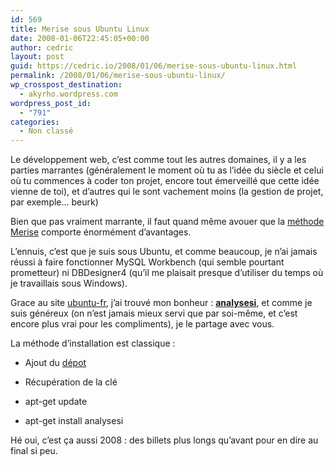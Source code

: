 ```yaml
---
id: 569
title: Merise sous Ubuntu Linux
date: 2008-01-06T22:45:05+00:00
author: cedric
layout: post
guid: https://cedric.io/2008/01/06/merise-sous-ubuntu-linux.html
permalink: /2008/01/06/merise-sous-ubuntu-linux/
wp_crosspost_destination:
  - akyrho.wordpress.com
wordpress_post_id:
  - "791"
categories:
  - Non classé
---
```

Le développement web, c’est comme tout les autres domaines, il y a les parties marrantes (généralement le moment où tu as l’idée du siècle et celui où tu commences à coder ton projet, encore tout émerveillé que cette idée vienne de toi), et d’autres qui le sont vachement moins (la gestion de projet, par exemple… beurk)

Bien que pas vraiment marrante, il faut quand même avouer que la [méthode Merise](http://fr.wikipedia.org/wiki/Merise_%28informatique%29) comporte énormément d’avantages.

L’ennuis, c’est que je suis sous Ubuntu, et comme beaucoup, je n’ai jamais réussi à faire fonctionner MySQL Workbench (qui semble pourtant prometteur) ni DBDesigner4 (qu’il me plaisait presque d’utiliser du temps où je travaillais sous Windows).

Grace au site [ubuntu-fr](http://doc.ubuntu-fr.org/analysesi), j’ai trouvé mon bonheur : [**analysesi**](http://analysesi.free.fr/), et comme je suis généreux (on n’est jamais mieux servi que par soi-même, et c’est encore plus vrai pour les compliments), je le partage avec vous.

La méthode d’installation est classique :

  * Ajout du [dépot](http://ubuntu.davromaniak.eu/)

  * Récupération de la clé

  * apt-get update

  * apt-get install analysesi

Hé oui, c’est ça aussi 2008 : des billets plus longs qu’avant pour en dire au final si peu.
